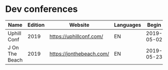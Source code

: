 # Dev conferences

|Name|Edition|Website|Languages|Begin|End|City|Country|ISO_Country|
|---|---|---|---|---|---|---|---|---|
|Uphill Conf|2019|https://uphillconf.com/|EN|2019-05-02|2019-05-03|Bern|Switzerland|ch|
|J On The Beach|2019|https://jonthebeach.com/|EN|2019-05-23|2019-05-25|Malaga|Spain|es|
